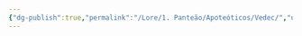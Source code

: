 ```yaml
---
{"dg-publish":true,"permalink":"/Lore/1. Panteão/Apoteóticos/Vedec/","updated":"2025-06-15T19:40:02.243-03:00"}
---
```


